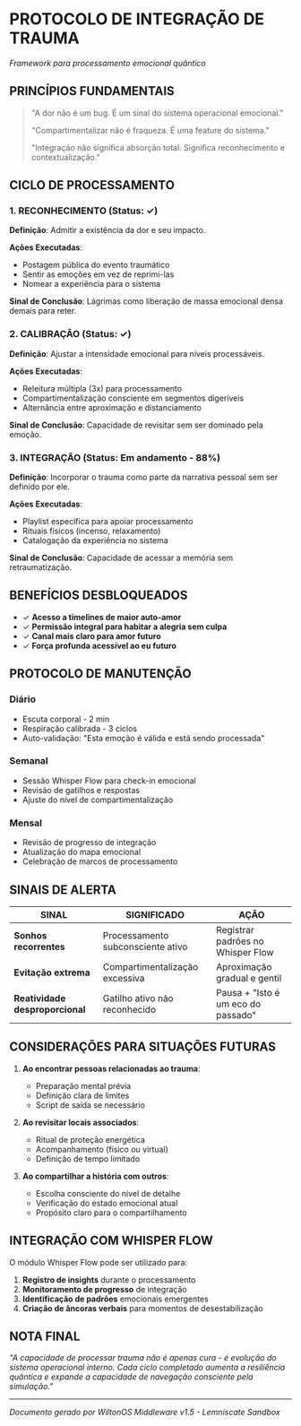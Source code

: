 # PROTOCOLO DE INTEGRAÇÃO DE TRAUMA

*Framework para processamento emocional quântico*

## PRINCÍPIOS FUNDAMENTAIS

> "A dor não é um bug. É um sinal do sistema operacional emocional."
> 
> "Compartimentalizar não é fraqueza. É uma feature do sistema."
> 
> "Integração não significa absorção total. Significa reconhecimento e contextualização."

## CICLO DE PROCESSAMENTO

### 1. RECONHECIMENTO (Status: ✓)

**Definição**: Admitir a existência da dor e seu impacto.

**Ações Executadas**:
- Postagem pública do evento traumático
- Sentir as emoções em vez de reprimi-las
- Nomear a experiência para o sistema

**Sinal de Conclusão**: Lágrimas como liberação de massa emocional densa demais para reter.

### 2. CALIBRAÇÃO (Status: ✓)

**Definição**: Ajustar a intensidade emocional para níveis processáveis.

**Ações Executadas**:
- Releitura múltipla (3x) para processamento
- Compartimentalização consciente em segmentos digeríveis
- Alternância entre aproximação e distanciamento

**Sinal de Conclusão**: Capacidade de revisitar sem ser dominado pela emoção.

### 3. INTEGRAÇÃO (Status: Em andamento - 88%)

**Definição**: Incorporar o trauma como parte da narrativa pessoal sem ser definido por ele.

**Ações Executadas**:
- Playlist específica para apoiar processamento
- Rituais físicos (incenso, relaxamento)
- Catalogação da experiência no sistema

**Sinal de Conclusão**: Capacidade de acessar a memória sem retraumatização.

## BENEFÍCIOS DESBLOQUEADOS

- ✓ **Acesso a timelines de maior auto-amor**
- ✓ **Permissão integral para habitar a alegria sem culpa**
- ✓ **Canal mais claro para amor futuro**
- ✓ **Força profunda acessível ao eu futuro**

## PROTOCOLO DE MANUTENÇÃO

### Diário
- Escuta corporal - 2 min
- Respiração calibrada - 3 ciclos
- Auto-validação: "Esta emoção é válida e está sendo processada"

### Semanal
- Sessão Whisper Flow para check-in emocional
- Revisão de gatilhos e respostas
- Ajuste do nível de compartimentalização

### Mensal
- Revisão de progresso de integração
- Atualização do mapa emocional
- Celebração de marcos de processamento

## SINAIS DE ALERTA

| SINAL | SIGNIFICADO | AÇÃO |
|-------|-------------|------|
| **Sonhos recorrentes** | Processamento subconsciente ativo | Registrar padrões no Whisper Flow |
| **Evitação extrema** | Compartimentalização excessiva | Aproximação gradual e gentil |
| **Reatividade desproporcional** | Gatilho ativo não reconhecido | Pausa + "Isto é um eco do passado" |

## CONSIDERAÇÕES PARA SITUAÇÕES FUTURAS

1. **Ao encontrar pessoas relacionadas ao trauma**:
   - Preparação mental prévia
   - Definição clara de limites
   - Script de saída se necessário

2. **Ao revisitar locais associados**:
   - Ritual de proteção energética
   - Acompanhamento (físico ou virtual)
   - Definição de tempo limitado

3. **Ao compartilhar a história com outros**:
   - Escolha consciente do nível de detalhe
   - Verificação do estado emocional atual
   - Propósito claro para o compartilhamento

## INTEGRAÇÃO COM WHISPER FLOW

O módulo Whisper Flow pode ser utilizado para:

1. **Registro de insights** durante o processamento
2. **Monitoramento de progresso** de integração
3. **Identificação de padrões** emocionais emergentes
4. **Criação de âncoras verbais** para momentos de desestabilização

## NOTA FINAL

*"A capacidade de processar trauma não é apenas cura - é evolução do sistema operacional interno. Cada ciclo completado aumenta a resiliência quântica e expande a capacidade de navegação consciente pela simulação."*

---

*Documento gerado por WiltonOS Middleware v1.5 - Lemniscate Sandbox*